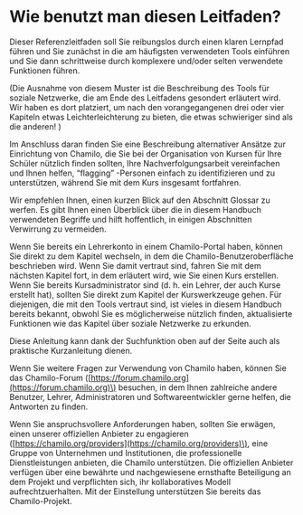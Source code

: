 # Wie benutzt man diesen Leitfaden?

Dieser Referenzleitfaden soll Sie reibungslos durch einen klaren Lernpfad führen und Sie zunächst in die am häufigsten verwendeten Tools einführen und Sie dann schrittweise durch komplexere und/oder selten verwendete Funktionen führen.

\(Die Ausnahme von diesem Muster ist die Beschreibung des Tools für soziale Netzwerke, die am Ende des Leitfadens gesondert erläutert wird. Wir haben es dort platziert, um nach den vorangegangenen drei oder vier Kapiteln etwas Leichterleichterung zu bieten, die etwas schwieriger sind als die anderen! \)

Im Anschluss daran finden Sie eine Beschreibung alternativer Ansätze zur Einrichtung von Chamilo, die Sie bei der Organisation von Kursen für Ihre Schüler nützlich finden sollten, Ihre Nachverfolgungsarbeit vereinfachen und Ihnen helfen, “flagging” -Personen einfach zu identifizieren und zu unterstützen, während Sie mit dem Kurs insgesamt fortfahren.

Wir empfehlen Ihnen, einen kurzen Blick auf den Abschnitt Glossar zu werfen. Es gibt Ihnen einen Überblick über die in diesem Handbuch verwendeten Begriffe und hilft hoffentlich, in einigen Abschnitten Verwirrung zu vermeiden.

Wenn Sie bereits ein Lehrerkonto in einem Chamilo-Portal haben, können Sie direkt zu dem Kapitel wechseln, in dem die Chamilo-Benutzeroberfläche beschrieben wird. Wenn Sie damit vertraut sind, fahren Sie mit dem nächsten Kapitel fort, in dem erläutert wird, wie Sie einen Kurs erstellen. Wenn Sie bereits Kursadministrator sind \(d. h. ein Lehrer, der auch Kurse erstellt hat\), sollten Sie direkt zum Kapitel der Kurswerkzeuge gehen. Für diejenigen, die mit den Tools vertraut sind, ist vieles in diesem Handbuch bereits bekannt, obwohl Sie es möglicherweise nützlich finden, aktualisierte Funktionen wie das Kapitel über soziale Netzwerke zu erkunden.

Diese Anleitung kann dank der Suchfunktion oben auf der Seite auch als praktische Kurzanleitung dienen.

Wenn Sie weitere Fragen zur Verwendung von Chamilo haben, können Sie das Chamilo-Forum \([https://forum.chamilo.org](https://forum.chamilo.org)\) besuchen, in dem Ihnen zahlreiche andere Benutzer, Lehrer, Administratoren und Softwareentwickler gerne helfen, die Antworten zu finden.

Wenn Sie anspruchsvollere Anforderungen haben, sollten Sie erwägen, einen unserer offiziellen Anbieter zu engagieren \([https://chamilo.org/providers](https://chamilo.org/providers)\), eine Gruppe von Unternehmen und Institutionen, die professionelle Dienstleistungen anbieten, die Chamilo unterstützen. Die offiziellen Anbieter verfügen über eine bewährte und nachgewiesene ernsthafte Beteiligung an dem Projekt und verpflichten sich, ihr kollaboratives Modell aufrechtzuerhalten. Mit der Einstellung unterstützen Sie bereits das Chamilo-Projekt.